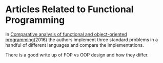 # Articles Related to Functional Programming

In [Comparative analysis of functional and object-oriented programming](Comparison_FOP_vs_OOP.pdf)(2016) the authors implement three standard problems in a handful of different languages and compare the implementations.

There is a good write up of FOP vs OOP design and how they differ.